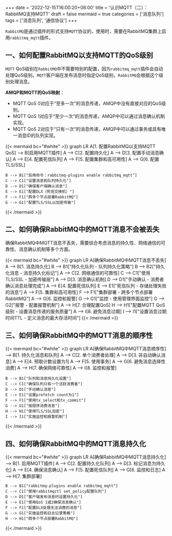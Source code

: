 +++
date = '2022-12-15T16:00:20+08:00'
title = '认识MQTT（二）：RabbitMQ支持MQTT'
draft = false
mermaid = true
categories = ['消息队列']
tags = ['消息队列', '通信协议']
+++

`RabbitMQ`是通过插件的形式支持`MQTT`协议的，使用时，需要在RabbitMQ集群上启用`rabbitmq_mqtt`插件。

<!--more-->

## 一、如何配置RabbitMQ以支持MQTT的QoS级别

`MQTT` QoS级别在`RabbitMQ`中不需要特别的配置，因为`rabbitmq_mqtt`插件会自动处理QoS级别。`MQTT`客户端在发布消息时指定QoS级别，`RabbitMQ`会根据这个级别处理消息。

**AMQP和MQTT的QoS映射**：
* MQTT QoS 0对应于“至多一次”的消息传递，AMQP中没有直接对应的QoS级别。
* MQTT QoS 1对应于“至少一次”的消息传递，AMQP中可以通过消息确认机制实现。
* MQTT QoS 2对应于“只有一次”的消息传递，AMQP中可以通过事务或具有唯一消息ID的队列实现。

{{< mermaid bc="#white" >}}
graph LR
    A[1. 配置RabbitMQ以支持MQTT QoS] --> B[启用MQTT插件]
    A --> C[2. 配置持久化]
    A --> D[3. 配置手动消息确认]
    A --> E[4. 配置死信队列]
    A --> F[5. 配置集群和高可用性]
    A --> G[6. 配置TLS/SSL]
    
    B --> B1["启用命令：rabbitmq-plugins enable rabbitmq_mqtt"]
    C --> C1["设置消息和队列持久化"]
    D --> D1["确保客户端确认消息"]
    E --> E1["配置DLX（死信交换机）"]
    F --> F1["跨多个节点部署RabbitMQ"]
    G --> G1["配置TLS/SSL以加密传输"]
{{< /mermaid >}}

## 二、如何确保RabbitMQ中的MQTT消息不会被丢失

确保RabbitMQ中MQTT消息不丢失，需要综合考虑消息的持久性、网络通信的可靠性、消息确认机制等多个方面。

{{< mermaid bc="#white" >}}
graph LR
    A[确保RabbitMQ中MQTT消息不丢失]
    A --> B[1. 消息持久化]
    B --> B1["持久化队列 - 队列持久化策略"]
    B --> B2["持久化消息 - 消息持久化标记"]
    A --> C[2. 网络通信的可靠性]
    C --> C1["使用TLS/SSL - 加密传输层"]
    A --> D[3. 消息确认机制]
    D --> D1["手动确认 - 消费者确认消息处理完成"]
    A --> E[4. 配置死信队列]
    E --> E1["死信队列 - 存储处理失败的消息"]
    A --> F[5. 集群和高可用性]
    F --> F1["集群部署 - 跨多个节点部署RabbitMQ"]
    A --> G[6. 监控和报警]
    G --> G1["监控 - 使用管理界面监控"]
    G --> G2["报警 - 配置报警机制"]
    A --> H[7. 合理配置QoS]
    H --> H1["配置MQTT QoS级别 - 设置消息传递的服务质量"]
    A --> I[8. 避免消息过期]
    I --> I1["设置消息过期时间TTL - 定义消息的最大存活时间"]
{{< /mermaid >}}

## 三、如何确保RabbitMQ中的MQTT消息的顺序性

{{< mermaid bc="#white" >}}
graph LR
    A[确保RabbitMQ中MQTT消息顺序性] --> B[1. 持久化消息和队列]
    A --> C[2. 单个消费者处理]
    A --> D[3. 非自动确认消息]
    A --> E[4. 预取计数设置为1]
    A --> F[5. 使用事务]
    A --> G[6. 避免消息选择性消费]
    A --> H[7. 确保网络可靠性]
    A --> I[8. 监控和报警]
    
    B --> B1["队列和消息持久化设置"]
    C --> C1["确保队列只有一个活跃消费者"]
    D --> D1["手动确认消息"]
    E --> E1["设置prefetch count为1"]
    F --> F1["使用tx_select和tx_commit"]
    G --> G1["按顺序消费消息"]
    H --> H1["使用TLS/SSL加密"]
    I --> I1["实施监控和报警机制"]
{{< /mermaid >}}

## 四、如何确保RabbitMQ中的MQTT消息持久化
{{< mermaid bc="#white" >}}
graph LR
    A[确保RabbitMQ中MQTT消息持久化] --> B[1. 启用MQTT插件]
    A --> C[2. 配置持久化队列]
    A --> D[3. 标记消息为持久化]
    A --> E[4. 确保消息确认]
    A --> F[5. 配置死信队列]
    A --> G[6. 监控和日志]
    A --> H[7. 集群部署]
    
    B --> B1["rabbitmq-plugins enable rabbitmq_mqtt"]
    C --> C1["使用rabbitmqctl set_policy配置队列"]
    D --> D1["客户端发布消息时设置持久化"]
    E --> E1["使用QoS 1或2确保消息确认"]
    F --> F1["配置DLX处理无法消费的消息"]
    G --> G1["实施监控和日志记录策略"]
    H --> H1["跨多个节点部署RabbitMQ"]
{{< /mermaid >}}